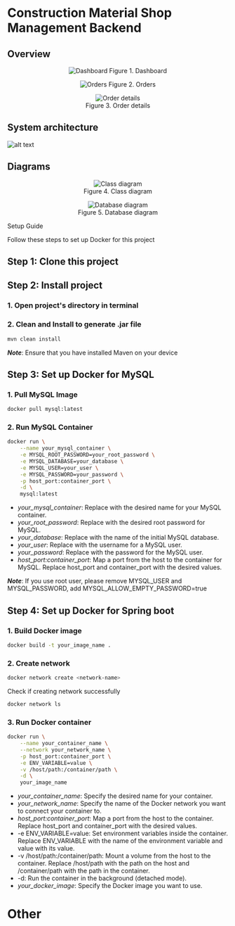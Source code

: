 # Construction Material Shop Management Backend
## Overview
<p align="center">
  <img src="https://github.com/vinguyen1907/Backend-Construction-Material-Shop/blob/main/src/main/docs/captures/dashboard.png" alt="Dashboard">
  Figure 1. Dashboard
</p>

<p align="center">
  <img src="https://github.com/vinguyen1907/Backend-Construction-Material-Shop/blob/main/src/main/docs/captures/orders.png" alt="Orders">
  Figure 2. Orders
</p>

<p align="center">
  <img src="https://github.com/vinguyen1907/Backend-Construction-Material-Shop/blob/main/src/main/docs/captures/order_details.png" alt="Order details">
  <br>
  Figure 3. Order details
</p>

## System architecture
![alt text](https://github.com/vinguyen1907/Backend-Construction-Material-Shop/blob/main/src/main/docs/system_architecture.jpeg)

## Diagrams
<p align="center">
  <img src="https://github.com/vinguyen1907/Backend-Construction-Material-Shop/blob/main/src/main/docs/class_diagram.png" alt="Class diagram">
  <br>
  Figure 4. Class diagram
</p>
<p>
    <p align="center" >
      <img src="https://github.com/vinguyen1907/Backend-Construction-Material-Shop/blob/main/src/main/docs/database_diagram.png" alt="Database diagram">
      <br>
      Figure 5. Database diagram
    </p>
</p?

## Setup Guide
Follow these steps to set up Docker for this project

## Step 1: Clone this project

## Step 2: Install project
### 1. Open project's directory in terminal
### 2. Clean and Install to generate .jar file
```bash
mvn clean install
```
**_Note_**: Ensure that you have installed Maven on your device

## Step 3: Set up Docker for MySQL
### 1. Pull MySQL Image
```bash
docker pull mysql:latest
```

### 2. Run MySQL Container
```bash
docker run \
    --name your_mysql_container \
    -e MYSQL_ROOT_PASSWORD=your_root_password \
    -e MYSQL_DATABASE=your_database \
    -e MYSQL_USER=your_user \
    -e MYSQL_PASSWORD=your_password \
    -p host_port:container_port \
    -d \
    mysql:latest
```
* _your_mysql_container_: Replace with the desired name for your MySQL container.
* _your_root_password_: Replace with the desired root password for MySQL.
* _your_database_: Replace with the name of the initial MySQL database.
* _your_user_: Replace with the username for a MySQL user.
* _your_password_: Replace with the password for the MySQL user.
* _host_port:container_port_: Map a port from the host to the container for MySQL. Replace host_port and container_port with the desired values.

**_Note_**: If you use root user, please remove MYSQL_USER and MYSQL_PASSWORD, add MYSQL_ALLOW_EMPTY_PASSWORD=true

## Step 4: Set up Docker for Spring boot
### 1. Build Docker image
```bash
docker build -t your_image_name .
```

### 2. Create network
```bash
docker network create <network-name>
```
Check if creating network successfully
```bash
docker network ls
```

### 3. Run Docker container
```bash
docker run \
    --name your_container_name \
    --network your_network_name \
    -p host_port:container_port \
    -e ENV_VARIABLE=value \
    -v /host/path:/container/path \
    -d \
    your_image_name
```
* _your_container_name_: Specify the desired name for your container.
* _your_network_name_: Specify the name of the Docker network you want to connect your container to.
* _host_port:container_port_: Map a port from the host to the container. Replace host_port and container_port with the desired values.
* -e ENV_VARIABLE=value: Set environment variables inside the container. Replace ENV_VARIABLE with the name of the environment variable and value with its value.
* -v /host/path:/container/path: Mount a volume from the host to the container. Replace /host/path with the path on the host and /container/path with the path in the container.
* -d: Run the container in the background (detached mode).
* _your_docker_image_: Specify the Docker image you want to use.

# Other 
